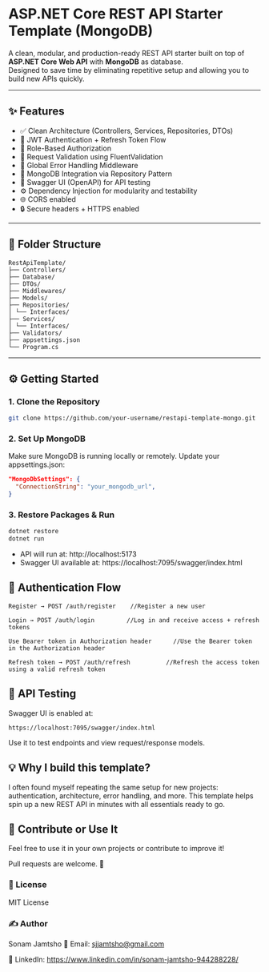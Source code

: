# ASP.NET Core REST API Starter Template (MongoDB)

A clean, modular, and production-ready REST API starter built on top of **ASP.NET Core Web API** with **MongoDB** as database.  
Designed to save time by eliminating repetitive setup and allowing you to build new APIs quickly.

---

## ✨ Features

- ✅ Clean Architecture (Controllers, Services, Repositories, DTOs)
- 🔐 JWT Authentication + Refresh Token Flow
- 👥 Role-Based Authorization
- 🧾 Request Validation using FluentValidation
- 🧼 Global Error Handling Middleware
- 🔁 MongoDB Integration via Repository Pattern
- 📖 Swagger UI (OpenAPI) for API testing
- ⚙️ Dependency Injection for modularity and testability
- 🌐 CORS enabled
- 🔒 Secure headers + HTTPS enabled

---

## 📁 Folder Structure
```
RestApiTemplate/
├── Controllers/
├── Database/
├── DTOs/
├── Middlewares/
├── Models/
├── Repositories/
│ └── Interfaces/
├── Services/
│ └── Interfaces/
├── Validators/
├── appsettings.json
└── Program.cs
```

---

## ⚙️ Getting Started

### 1. Clone the Repository

```bash
git clone https://github.com/your-username/restapi-template-mongo.git
```

### 2. Set Up MongoDB

Make sure MongoDB is running locally or remotely.
Update your appsettings.json:

```json
"MongoDbSettings": {
  "ConnectionString": "your_mongodb_url",
}
```

### 3. Restore Packages & Run
```bash
dotnet restore
dotnet run
```

- API will run at: http://localhost:5173
- Swagger UI available at: https://localhost:7095/swagger/index.html

## 🔐 Authentication Flow

    Register → POST /auth/register    //Register a new user

    Login → POST /auth/login         //Log in and receive access + refresh tokens

    Use Bearer token in Authorization header      //Use the Bearer token in the Authorization header

    Refresh token → POST /auth/refresh          //Refresh the access token using a valid refresh token

## 🧪 API Testing

Swagger UI is enabled at:

    https://localhost:7095/swagger/index.html

  Use it to test endpoints and view request/response models.

## 💡 Why I build this template?

I often found myself repeating the same setup for new projects: authentication, architecture, error handling, and more.
This template helps spin up a new REST API in minutes with all essentials ready to go.

## 🤝 Contribute or Use It

Feel free to use it in your own projects or contribute to improve it!

Pull requests are welcome. 🌟

### 📄 License

MIT License

### ✍️ Author

Sonam Jamtsho
📧 Email: sjjamtsho@gmail.com

🔗 LinkedIn: https://www.linkedin.com/in/sonam-jamtsho-944288228/


